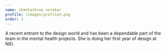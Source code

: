 ```yaml
---
name: shantashree nerekar
profile: /images/profile3.png
order: 3
---
```

A recent entrant to the design world and has been a dependable part of the team in the mental health projects. She is doing her first year of design at NID.